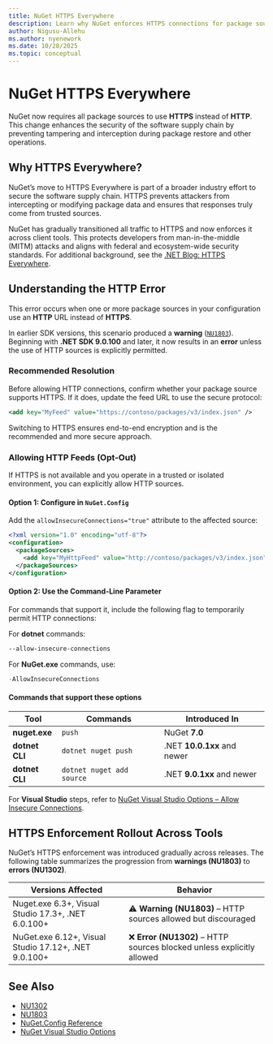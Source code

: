 ```yaml
---
title: NuGet HTTPS Everywhere
description: Learn why NuGet enforces HTTPS connections for package sources, what errors like NU1302 mean, and how to safely allow HTTP feeds when necessary.
author: Nigusu-Allehu
ms.author: nyenework
ms.date: 10/28/2025
ms.topic: conceptual
---
```


# NuGet HTTPS Everywhere

NuGet now requires all package sources to use **HTTPS** instead of **HTTP**.
This change enhances the security of the software supply chain by preventing tampering and interception during package restore and other operations.

## Why HTTPS Everywhere?

NuGet’s move to HTTPS Everywhere is part of a broader industry effort to secure the software supply chain.
HTTPS prevents attackers from intercepting or modifying package data and ensures that responses truly come from trusted sources.

NuGet has gradually transitioned all traffic to HTTPS and now enforces it across client tools.
This protects developers from man-in-the-middle (MITM) attacks and aligns with federal and ecosystem-wide security standards.
For additional background, see the [.NET Blog: HTTPS Everywhere](https://devblogs.microsoft.com/dotnet/https-everywhere/).

## Understanding the HTTP Error

This error occurs when one or more package sources in your configuration use an **HTTP** URL instead of **HTTPS**.

In earlier SDK versions, this scenario produced a **warning** ([`NU1803`](../reference/errors-and-warnings/nu1803.md)).
Beginning with **.NET SDK 9.0.100** and later, it now results in an **error** unless the use of HTTP sources is explicitly permitted.

### Recommended Resolution

Before allowing HTTP connections, confirm whether your package source supports HTTPS.
If it does, update the feed URL to use the secure protocol:

```xml
<add key="MyFeed" value="https://contoso/packages/v3/index.json" />
```

Switching to HTTPS ensures end-to-end encryption and is the recommended and more secure approach.

### Allowing HTTP Feeds (Opt-Out)

If HTTPS is not available and you operate in a trusted or isolated environment, you can explicitly allow HTTP sources.

#### Option 1: Configure in `NuGet.Config`

Add the `allowInsecureConnections="true"` attribute to the affected source:

```xml
<?xml version="1.0" encoding="utf-8"?>
<configuration>
  <packageSources>
    <add key="MyHttpFeed" value="http://contoso/packages/v3/index.json" allowInsecureConnections="true" />
  </packageSources>
</configuration>
```

#### Option 2: Use the Command-Line Parameter

For commands that support it, include the following flag to temporarily permit HTTP connections:

For **dotnet** commands:

```bash
--allow-insecure-connections
```

For **NuGet.exe** commands, use:

```powershell
-AllowInsecureConnections
```

#### Commands that support these options

| Tool           | Commands                  | Introduced In               |
| -------------- | ------------------------- | --------------------------- |
| **nuget.exe**  | `push`                    |  NuGet **7.0**              |
| **dotnet CLI** | `dotnet nuget push`       | .NET **10.0.1xx** and newer |
| **dotnet CLI** | `dotnet nuget add source` | .NET **9.0.1xx** and newer  |

For **Visual Studio** steps, refer to
[NuGet Visual Studio Options – Allow Insecure Connections](/nuget/consume-packages/nuget-visual-studio-options#allow-insecure-connections).

## HTTPS Enforcement Rollout Across Tools

NuGet’s HTTPS enforcement was introduced gradually across releases.
The following table summarizes the progression from **warnings (NU1803)** to **errors (NU1302)**.

| Versions Affected                                     | Behavior                                                              |
| ----------------------------------------------------- | --------------------------------------------------------------------- |
| Nuget.exe 6.3+, Visual Studio 17.3+, .NET 6.0.100+   |  ⚠️ **Warning (NU1803)** – HTTP sources allowed but discouraged        |
| NuGet.exe 6.12+, Visual Studio 17.12+, .NET 9.0.100+  | ❌ **Error (NU1302)** – HTTP sources blocked unless explicitly allowed|

## See Also

* [NU1302](../reference/errors-and-warnings/nu1302.md)
* [NU1803](../reference/errors-and-warnings/nu1803.md)
* [NuGet.Config Reference](../reference/nuget-config-file.md#packagesources)
* [NuGet Visual Studio Options](../consume-packages/nuget-visual-studio-options.md)
